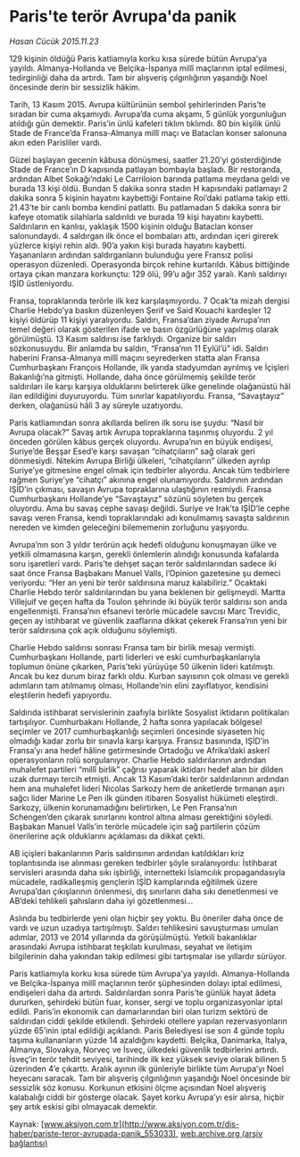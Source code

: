 # Paris'te terör Avrupa'da panik

*Hasan Cücük 2015.11.23*

<div class="pNewsDetailMainContent ctx_content" itemprop="articleBody">
 <p>
  129 kişinin öldüğü Paris katliamıyla korku kısa sürede bütün Avrupa’ya yayıldı. Almanya-Hollanda ve Belçika-İspanya millî maçlarının iptal edilmesi, tedirginliği daha da artırdı. Tam bir alışveriş çılgınlığının yaşandığı Noel öncesinde derin bir sessizlik hâkim.
 </p>
 <p>
  Tarih, 13 Kasım 2015. Avrupa kültürünün sembol şehirlerinden Paris’te sıradan bir cuma akşamıydı. Avrupa’da cuma akşamı, 5 günlük yorgunluğun atıldığı gün demektir. Paris’in ünlü kafeleri tıklım tıklımdı. 80 bin kişilik ünlü Stade de France’da Fransa-Almanya millî maçı ve Bataclan konser salonuna akın eden Parisliler vardı.
 </p>
 <p>
  Güzel başlayan gecenin kâbusa dönüşmesi, saatler 21.20’yi gösterdiğinde  Stade de France’ın D kapısında patlayan bombayla başladı. Bir restoranda, ardından Albet Sokağı’ndaki Le Carriloion barında patlama meydana geldi ve burada 13 kişi öldü. Bundan 5 dakika sonra stadın H kapısındaki patlamayı 2 dakika sonra 5 kişinin hayatını kaybettiği Fontaine Roi’daki patlama takip etti. 21.43’te bir canlı bomba kendini patlattı. Bu patlamadan 5 dakika sonra bir kafeye otomatik silahlarla saldırıldı ve burada 19 kişi hayatını kaybetti. Saldırıların en kanlısı, yaklaşık 1500 kişinin olduğu Bataclan konser salonundaydı. 4 saldırgan ilk önce el bombaları attı, ardından içeri girerek yüzlerce kişiyi rehin aldı. 90’a yakın kişi burada hayatını kaybetti. Yaşananların ardından saldırganların bulunduğu yere Fransız polisi operasyon düzenledi. Operasyonda birçok rehine kurtarıldı. Kâbus bittiğinde ortaya çıkan manzara korkunçtu: 129 ölü, 99’u ağır 352 yaralı. Kanlı saldırıyı IŞİD üstleniyordu.
 </p>
 <p>
  Fransa, topraklarında terörle ilk kez karşılaşmıyordu. 7 Ocak’ta mizah dergisi Charlie Hebdo’ya baskın düzenleyen Şerif ve Said Kouachi kardeşler 12 kişiyi öldürüp 11 kişiyi yaralıyordu. Saldırı, Fransa’dan ziyade Avrupa’nın temel değeri olarak gösterilen ifade ve basın özgürlüğüne yapılmış olarak görülmüştü. 13 Kasım saldırısı ise farklıydı. Organize bir saldırı sözkonusuydu. Bir anlamda bu saldırı, “Fransa’nın 11 Eylül’ü” idi. Saldırı haberini Fransa-Almanya millî maçını seyrederken statta alan Fransa Cumhurbaşkanı François Hollande, ilk yarıda stadyumdan ayrılmış ve İçişleri Bakanlığı’na gitmişti. Hollande, daha önce görülmemiş şekilde terör saldırıları ile karşı karşıya olduklarını belirterek ülke genelinde olağanüstü hâl ilan edildiğini duyuruyordu. Tüm sınırlar kapatılıyordu. Fransa, “Savaştayız” derken, olağanüsü hâli 3 ay süreyle uzatıyordu.
 </p>
 <p>
  Paris katliamından sonra akıllarda beliren ilk soru ise şuydu: “Nasıl bir Avrupa olacak?” Savaş artık Avrupa topraklarına taşınmış oluyordu. 2 yıl önceden görülen kâbus gerçek oluyordu. Avrupa’nın en büyük endişesi, Suriye’de Beşşar Esed’e karşı savaşan “cihatçıların” sağ olarak geri dönmesiydi. Nitekim Avrupa Birliği ülkeleri, “cihatçıların” ülkeden ayrılıp Suriye’ye gitmesine engel olmak için tedbirler alıyordu. Ancak tüm tedbirlere rağmen Suriye’ye “cihatçı” akınına engel olunamıyordu. Saldırının ardından IŞİD’in çıkması, savaşın Avrupa topraklarına ulaştığının resmiydi. Fransa Cumhurbaşkanı Hollande’ye “Savaştayız” sözünü söyleten bu gerçek oluyordu. Ama bu savaş cephe savaşı değildi. Suriye ve Irak’ta IŞİD’le cephe savaşı veren Fransa, kendi topraklarındaki adı konulmamış savaşta saldırının nereden ve kimden geleceğini bilememenin zorluğunu yaşıyordu.
 </p>
 <p>
  Avrupa’nın son 3 yıldır terörün açık hedefi olduğunu konuşmayan ülke ve yetkili olmamasına karşın, gerekli önlemlerin alındığı konusunda kafalarda soru işaretleri vardı. Paris’te dehşet saçan terör saldırılarından sadece iki saat önce Fransa Başbakanı Manuel Valls, l’Opinion gazetesine şu demeci veriyordu: “Her an yeni bir terör saldırısına maruz kalabiliriz.” Ocaktaki Charlie Hebdo terör saldırılarından bu yana beklenen bir gelişmeydi. Martta Villejuif ve geçen hafta da Toulon şehrinde iki büyük terör saldırısı son anda engellenmişti. Fransa’nın efsanevi terörle mücadele savcısı Marc Trevidic, geçen ay istihbarat ve güvenlik zaaflarına dikkat çekerek Fransa’nın yeni bir terör saldırısına çok açık olduğunu söylemişti.
 </p>
 <p>
  Charlie Hebdo saldırısı sonrası Fransa tam bir birlik mesajı vermişti. Cumhurbaşkanı Hollande, parti liderleri ve eski cumhurbaşkanlarıyla toplumun önüne çıkarken, Paris’teki yürüyüşe 50 ülkenin lideri katılmıştı. Ancak bu kez durum biraz farklı oldu. Kurban sayısının çok olması ve gerekli adımların tam atılmamış olması, Hollande’nin elini zayıflatıyor, kendisini eleştilerin hedefi yapıyordu.
 </p>
 <p>
  Saldırıda istihbarat servislerinin zaafıyla birlikte Sosyalist iktidarın politikaları tartışılıyor. Cumhurbakanı Hollande, 2 hafta sonra yapılacak bölgesel seçimler ve 2017 cumhurbaşkanlığı seçimleri öncesinde siyaseten hiç olmadığı kadar zorlu bir sınavla karşı karşıya. Fransız basınında, IŞİD’in Fransa’yı ana hedef hâline getirmesinde Ortadoğu ve Afrika’daki askerî operasyonların rolü sorgulanıyor. Charlie Hebdo saldırılarının ardından muhalefet partileri “millî birlik” çağrısı yaparak iktidarı hedef alan bir dilden uzak durmayı tercih etmişti. Ancak 13 Kasım’daki terör saldırılarının ardından hem ana muhalefet lideri Nicolas Sarkozy hem de anketlerde tırmanan aşırı sağcı lider Marine Le Pen ilk günden itibaren Sosyalist hükümeti eleştirdi. Sarkozy, ülkenin korunamadığını belirtirken, Le Pen Fransa’nın Schengen’den çıkarak sınırlarını kontrol altına alması gerektiğini söyledi. Başbakan Manuel Valls’in terörle mücadele için sağ partilerin çözüm önerilerine açık olduklarını açıklaması da dikkat çekti.
 </p>
 <p>
  AB içişleri bakanlarının Paris saldırısının ardından katıldıkları kriz toplantısında ise alınması gereken tedbirler şöyle sıralanıyordu: İstihbarat servisleri arasında daha sıkı işbirliği, internetteki İslamcılık propagandasıyla mücadele, radikalleşmiş gençlerin IŞİD kamplarında eğitilmek üzere Avrupa’dan çıkışlarının önlenmesi, dış sınırların daha sıkı denetlenmesi ve AB’deki tehlikeli şahısların daha iyi gözetlenmesi...
 </p>
 <p>
  Aslında bu tedbirlerde yeni olan hiçbir şey yoktu. Bu öneriler daha önce de vardı ve uzun uzadıya tartışılmıştı. Saldırı tehlikesini savuşturması umulan adımlar, 2013 ve 2014 yıllarında da görüşülmüştü. Yetkili bakanlıklar arasındaki Avrupa istihbarat teşkilatı kurulması, seyahat ve iletişim bilgilerinin daha yakından takip edilmesi gibi tartışmalar ise yıllardır sürüyor.
 </p>
 <p>
  Paris katliamıyla korku kısa sürede tüm Avrupa’ya yayıldı. Almanya-Hollanda ve Belçika-İspanya millî maçlarının terör şüphesinden dolayı iptal edilmesi, endişeleri daha da artırdı. Saldırılardan sonra Paris’te günlük hayat âdeta dururken, şehirdeki bütün fuar, konser, sergi ve toplu organizasyonlar iptal edildi. Paris’in ekonomik can damarlarından biri olan turizm sektörü de saldırıdan ciddi şekilde etkilendi. Şehirdeki otellere yapılan rezervasyonların yüzde 65’inin iptal edildiği açıklandı. Paris Belediyesi ise son 4 günde toplu taşıma kullananların yüzde 14 azaldığını kaydetti. Belçika, Danimarka, İtalya, Almanya, Slovakya, Norveç ve İsveç, ülkedeki güvenlik tedbirlerini artırdı. İsveç’in terör tehdit seviyesi, tarihinde ilk kez yüksek seviye olarak bilinen 5 üzerinden 4’e çıkarttı. Aralık ayının ilk günleriyle birlikte tüm Avrupa’yı Noel heyecanı saracak. Tam bir alışveriş çılgınlığının yaşandığı Noel öncesinde bir sessizlik söz konusu. Korkunun etkisini ölçme açısından Noel alışveriş kalabalığı ciddi bir gösterge olacak. Şayet korku Avrupa’yı esir alırsa, hiçbir şey artık eskisi gibi olmayacak demektir.
 </p>
</div>


Kaynak: [www.aksiyon.com.tr](http://www.aksiyon.com.tr/dis-haber/pariste-teror-avrupada-panik_553033), [web.archive.org (arşiv bağlantısı)](http://web.archive.org/web/20151227145241/http://www.aksiyon.com.tr/dis-haber/pariste-teror-avrupada-panik_553033)

